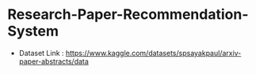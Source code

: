 # Research-Paper-Recommendation-System

- Dataset Link : https://www.kaggle.com/datasets/spsayakpaul/arxiv-paper-abstracts/data